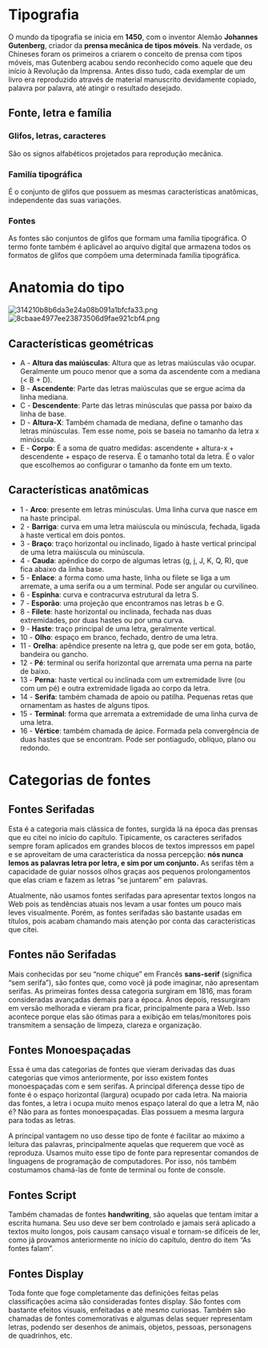 # Tipografia

O mundo da tipografia se inicia em **1450**, com o inventor Alemão **Johannes Gutenberg**, criador da **prensa mecânica de tipos móveis**. Na verdade, os Chineses foram os primeiros a criarem o conceito de prensa com tipos móveis, mas Gutenberg acabou sendo reconhecido como aquele que deu início à Revolução da Imprensa. Antes disso tudo, cada exemplar de um livro era reproduzido através de material manuscrito devidamente copiado, palavra por palavra, até atingir o resultado desejado.

## Fonte, letra e família

### Glifos, letras, caracteres

São os signos alfabéticos projetados para reprodução mecânica.

### Familía tipográfica

É o conjunto de glifos que possuem as mesmas características anatômicas, independente das suas variações.

### Fontes

As fontes são conjuntos de glifos que formam uma família tipográfica. O termo fonte também é aplicável ao arquivo digital que armazena todos os formatos de glifos que compõem uma determinada família tipográfica.

# Anatomia do tipo

![314210b8b6da3e24a08b091a1bfcfa33.png](../../../../_resources/314210b8b6da3e24a08b091a1bfcfa33.png)![8cbaae4977ee23873506d9fae921cbf4.png](../../../../_resources/8cbaae4977ee23873506d9fae921cbf4.png)

## Características geométricas

- A - **Altura das maiúsculas**: Altura que as letras maiúsculas vão ocupar. Geralmente um pouco menor que a soma da ascendente com a mediana (< B + D).
- B - **Ascendente**: Parte das letras maiúsculas que se ergue acima da linha mediana.
- C - **Descendente**: Parte das letras minúsculas que passa por baixo da linha de base.
- D - **Altura-X**: Também chamada de mediana, define o tamanho das letras minúsculas. Tem esse nome, pois se baseia no tamanho da letra x minúscula.
- E - **Corpo**: É a soma de quatro medidas: ascendente + altura-x + descendente + espaço de reserva. É o tamanho total da letra. É o valor que escolhemos ao configurar o tamanho da fonte em um texto.

## Características anatômicas

- 1 - **Arco**: presente em letras minúsculas. Uma linha curva que nasce em na haste principal.
- 2 - **Barriga**: curva em uma letra maiúscula ou minúscula, fechada, ligada à haste vertical em dois pontos.
- 3 - **Braço**: traço horizontal ou inclinado, ligado à haste vertical principal de uma letra maiúscula ou minúscula.
- 4 - **Cauda**: apêndice do corpo de algumas letras (g, j, J, K, Q, R), que fica abaixo da linha base.
- 5 - **Enlace**: a forma como uma haste, linha ou filete se liga a um arremate, a uma serifa ou a um terminal. Pode ser angular ou curvilíneo.
- 6 - **Espinha**: curva e contracurva estrutural da letra S.
- 7 - **Esporão**: uma projeção que encontramos nas letras b e G.
- 8 - **Filete**: haste horizontal ou inclinada, fechada nas duas extremidades, por duas hastes ou por uma curva.
- 9 - **Haste**: traço principal de uma letra, geralmente vertical.
- 10 - **Olho**: espaço em branco, fechado, dentro de uma letra.
- 11 - **Orelha**: apêndice presente na letra g, que pode ser em gota, botão, bandeira ou gancho.
- 12 - **Pé**: terminal ou serifa horizontal que arremata uma perna na parte de baixo.
- 13 - **Perna**: haste vertical ou inclinada com um extremidade livre (ou com um pé) e outra extremidade ligada ao corpo da letra.
- 14 - **Serifa**: também chamada de apoio ou patilha. Pequenas retas que ornamentam as hastes de alguns tipos.
- 15 - **Terminal**: forma que arremata a extremidade de uma linha curva de uma letra.
- 16 - **Vértice**: também chamada de ápice. Formada pela convergência de duas hastes que se encontram. Pode ser pontiagudo, oblíquo, plano ou redondo.

# Categorias de fontes

## Fontes Serifadas

Esta é a categoria mais clássica de fontes, surgida lá na época das prensas que eu citei no início do capítulo. Tipicamente, os caracteres serifados sempre foram aplicados em grandes blocos de textos impressos em papel e se aproveitam de uma característica da nossa percepção: **nós nunca lemos as palavras letra por letra, e sim por um conjunto.** As serifas têm a capacidade de guiar nossos olhos graças aos pequenos prolongamentos que elas criam e fazem as letras “se juntarem” em  palavras.

Atualmente, não usamos fontes serifadas para apresentar textos longos na Web pois as tendências atuais nos levam a usar fontes um pouco mais leves visualmente. Porém, as fontes serifadas são bastante usadas em títulos, pois acabam chamando mais atenção por conta das características que citei.

## Fontes não Serifadas

Mais conhecidas por seu “nome chique” em Francês **sans-serif** (significa “sem serifa”), são fontes que, como você já pode imaginar, não apresentam serifas. As primeiras fontes dessa categoria surgiram em 1816, mas foram consideradas avançadas demais para a época. Anos depois, ressurgiram em versão melhorada e vieram pra ficar, principalmente para a Web. Isso acontece porque elas são ótimas para a exibição em telas/monitores pois transmitem a sensação de limpeza, clareza e organização.

## Fontes Monoespaçadas

Essa é uma das categorias de fontes que vieram derivadas das duas categorias que vimos anteriormente, por isso existem fontes monoespaçadas com e sem serifas. A principal diferença desse tipo de fonte é o espaço horizontal (largura) ocupado por cada letra. Na maioria das fontes, a letra i ocupa muito menos espaço lateral do que a letra M, não é? Não para as fontes monoespaçadas. Elas possuem a mesma largura para todas as letras.

A principal vantagem no uso desse tipo de fonte é facilitar ao máximo a leitura das palavras, principalmente aquelas que requerem que você as reproduza. Usamos muito esse tipo de fonte para representar comandos de linguagens de programação de computadores. Por isso, nós também costumamos chamá-las de fonte de terminal ou fonte de console.

## Fontes Script

Também chamadas de fontes **handwriting**, são aquelas que tentam imitar a escrita humana. Seu uso deve ser bem controlado e jamais será aplicado a textos muito longos, pois causam cansaço visual e tornam-se difíceis de ler, como já provamos anteriormente no início do capítulo, dentro do item “As fontes falam”.

## Fontes Display

Toda fonte que foge completamente das definições feitas pelas classificações acima são consideradas fontes display. São fontes com bastante efeitos visuais, enfeitadas e até mesmo curiosas. Também são chamadas de fontes comemorativas e algumas delas sequer representam letras, podendo ser desenhos de animais, objetos, pessoas, personagens de quadrinhos, etc.